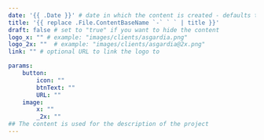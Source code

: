 ```yaml
---
date: '{{ .Date }}' # date in which the content is created - defaults to "today"
title: '{{ replace .File.ContentBaseName `-` ` ` | title }}'
draft: false # set to "true" if you want to hide the content 
logo_x: "" # example: "images/clients/asgardia.png"
logo_2x: ""  # example: "images/clients/asgardia@2x.png"
link: "" # optional URL to link the logo to

params:
    button:
        icon: ""
        btnText: ""
        URL: ""
    image:  
        x: ""
        _2x: ""
## The content is used for the description of the project
---
```

